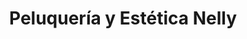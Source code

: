 ---
title: "Peluquería y Estética Nelly"
url: /burgos/peluqueria-y-estetica-nelly/
shop: peluquería
---